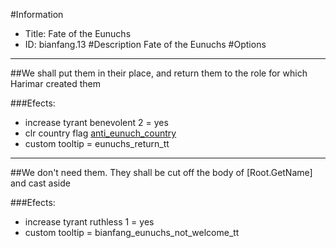 #Information
 - Title: Fate of the Eunuchs
 - ID: bianfang.13
#Description
Fate of the Eunuchs
#Options

___
##We shall put them in their place, and return them to the role for which Harimar created them

###Efects:<ul><li>increase tyrant benevolent 2 = yes</li><li>clr country flag [anti_eunuch_country](../flags/anti_eunuch_country.md)</li><li>custom tooltip = eunuchs_return_tt</li></ul>

___
##We don't need them. They shall be cut off the body of [Root.GetName] and cast aside

###Efects:<ul><li>increase tyrant ruthless 1 = yes</li><li>custom tooltip = bianfang_eunuchs_not_welcome_tt</li></ul>
